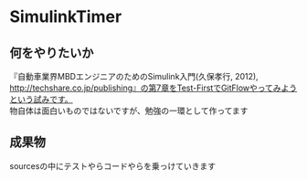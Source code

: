 SimulinkTimer
===============

## 何をやりたいか
『自動車業界MBDエンジニアのためのSimulink入門(久保孝行, 2012), http://techshare.co.jp/publishing』の第7章をTest-FirstでGitFlowやってみようという試みです。<br>
物自体は面白いものではないですが、勉強の一環として作ってます

## 成果物
sourcesの中にテストやらコードやらを乗っけていきます
